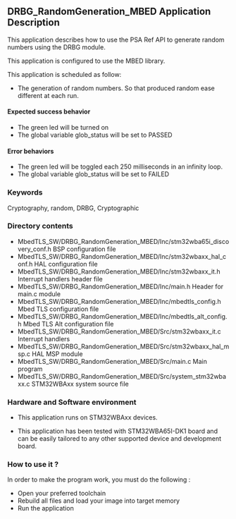 ## <b>DRBG_RandomGeneration_MBED Application Description</b>

This application describes how to use the PSA Ref API to generate random numbers
using the DRBG module.

This application is configured to use the MBED library.

This application is scheduled as follow:

  - The generation of random numbers.
    So that produced random ease different at each run.

####  <b>Expected success behavior</b>

- The green led will be turned on
- The global variable glob_status will be set to PASSED

#### <b>Error behaviors</b>

- The green led will be toggled each 250 milliseconds in an infinity loop.
- The global variable glob_status will be set to FAILED

### <b>Keywords</b>

Cryptography, random, DRBG, Cryptographic

### <b>Directory contents</b>

  - MbedTLS_SW/DRBG_RandomGeneration_MBED/Inc/stm32wba65i_discovery_conf.h     BSP configuration file
  - MbedTLS_SW/DRBG_RandomGeneration_MBED/Inc/stm32wbaxx_hal_conf.h    HAL configuration file
  - MbedTLS_SW/DRBG_RandomGeneration_MBED/Inc/stm32wbaxx_it.h          Interrupt handlers header file
  - MbedTLS_SW/DRBG_RandomGeneration_MBED/Inc/main.h                        Header for main.c module
  - MbedTLS_SW/DRBG_RandomGeneration_MBED/Inc/mbedtls_config.h              Mbed TLS configuration file
  - MbedTLS_SW/DRBG_RandomGeneration_MBED/Inc/mbedtls_alt_config.h          Mbed TLS Alt configuration file
  - MbedTLS_SW/DRBG_RandomGeneration_MBED/Src/stm32wbaxx_it.c          Interrupt handlers
  - MbedTLS_SW/DRBG_RandomGeneration_MBED/Src/stm32wbaxx_hal_msp.c     HAL MSP module
  - MbedTLS_SW/DRBG_RandomGeneration_MBED/Src/main.c                        Main program
  - MbedTLS_SW/DRBG_RandomGeneration_MBED/Src/system_stm32wbaxx.c      STM32WBAxx system source file

### <b>Hardware and Software environment</b>

  - This application runs on STM32WBAxx devices.

  - This application has been tested with STM32WBA65I-DK1 board and can be
    easily tailored to any other supported device and development board.

###  <b>How to use it ?</b>

In order to make the program work, you must do the following :

 - Open your preferred toolchain
 - Rebuild all files and load your image into target memory
 - Run the application

